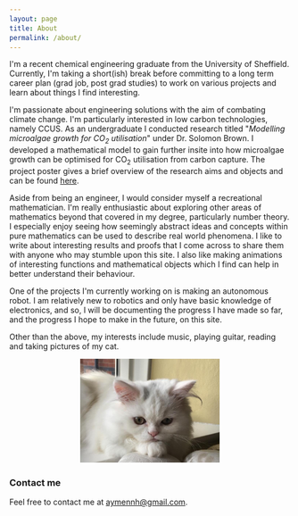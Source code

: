 ```yaml
---
layout: page
title: About
permalink: /about/
---
```


I'm a recent chemical engineering graduate from the University of Sheffield.
Currently, I'm taking a short(ish) break before committing to a long term
career plan (grad job, post grad studies) to work on various projects and learn
about things I find interesting.

I'm passionate about engineering solutions with the aim of combating climate
change. I'm particularly interested in low carbon technologies, namely CCUS. As
an undergraduate I conducted research titled "<i>Modelling microalgae growth for
CO<sub>2</sub> utilisation</i>" under Dr. Solomon Brown. I developed a
mathematical model to gain further insite into how microalgae growth can be
optimised for CO<sub>2</sub> utilisation from carbon capture. The project poster
gives a brief overview of the research aims and objects and can be found <a
href="https://raw.githubusercontent.com/aymenhafeez/aymenhafeez.github.io/master/images/poster.png">here</a>.

<!-- <center> -->
<!-- <a><img src="https://raw.githubusercontent.com/aymenhafeez/aymenhafeez.github.io/master/images/poster-pres.jpg" class="fancy-image center" width="250"></a> -->
<!-- </center> -->

Aside from being an engineer, I would consider myself a recreational
mathematician. I'm really enthusiastic about exploring other areas of
mathematics beyond that covered in my degree, particularly number theory. I
especially enjoy seeing how seemingly abstract ideas and concepts within pure
mathematics can be used to describe real world phenomena. I like to write about
interesting results and proofs that I come across to share them with anyone who
may stumble upon this site. I also like making animations of interesting
functions and mathematical objects which I find can help in better understand
their behaviour. 

One of the projects I'm currently working on is making an autonomous robot. I
am relatively new to robotics and only have basic knowledge of electronics, and
so, I will be documenting the progress I have made so far, and the progress I
hope to make in the future, on this site.

Other than the above, my interests include music, playing guitar, reading and
taking pictures of my cat.

<center>
<a><img src="https://raw.githubusercontent.com/aymenhafeez/aymenhafeez.github.io/master/images/cat.jpeg" class="fancy-image" width="250"></a>
</center>

### Contact me

Feel free to contact me at [aymennh@gmail.com](mailto:aymennh@gmail.com).
